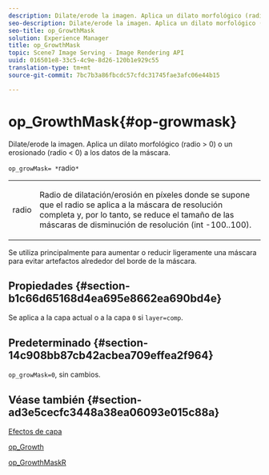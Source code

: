 ```yaml
---
description: Dilate/erode la imagen. Aplica un dilato morfológico (radio > 0) o un erosionado (radio < 0) a los datos de la máscara.
seo-description: Dilate/erode la imagen. Aplica un dilato morfológico (radio > 0) o un erosionado (radio < 0) a los datos de la máscara.
seo-title: op_GrowthMask
solution: Experience Manager
title: op_GrowthMask
topic: Scene7 Image Serving - Image Rendering API
uuid: 016501e8-33c5-4c9e-8d26-120b1e929c55
translation-type: tm+mt
source-git-commit: 7bc7b3a86fbcdc57cfdc31745fae3afc06e44b15

---
```



# op_GrowthMask{#op-growmask}

Dilate/erode la imagen. Aplica un dilato morfológico (radio > 0) o un erosionado (radio &lt; 0) a los datos de la máscara.

`op_growMask= *`radio`*`

<table id="simpletable_3BAA4523D29E447FA7A4C9009B3E8344"> 
 <tr class="strow"> 
  <td class="stentry"> <p><span class="varname"> radio</span> </p> </td> 
  <td class="stentry"> <p>Radio de dilatación/erosión en píxeles donde se supone que el radio se aplica a la máscara de resolución completa y, por lo tanto, se reduce el tamaño de las máscaras de disminución de resolución (int -100..100). </p></td> 
 </tr> 
</table>

Se utiliza principalmente para aumentar o reducir ligeramente una máscara para evitar artefactos alrededor del borde de la máscara.

## Propiedades {#section-b1c66d65168d4ea695e8662ea690bd4e}

Se aplica a la capa actual o a la capa `0` si `layer=comp`.

## Predeterminado {#section-14c908bb87cb42acbea709effea2f964}

`op_growMask=0`, sin cambios.

## Véase también {#section-ad3e5cecfc3448a38ea06093e015c88a}

[Efectos de capa](../../../../../is-api/http-ref/image-serving-api-ref/c-http-protocol-reference/c-syntax-and-features/r-layer-effects.md#reference-82a6b5311b3d4471ad2799adb3b2201c)

[op_Growth](../../../../../is-api/http-ref/image-serving-api-ref/c-http-protocol-reference/c-command-reference/r-op-grow.md#reference-f95f3291c78c42b9a34b1b7e177e739a)

[op_GrowthMaskR](../../../../../is-api/http-ref/image-serving-api-ref/c-http-protocol-reference/c-command-reference/r-op-growmaskr.md#reference-8092864159ae43c490821b9590d7709a)
